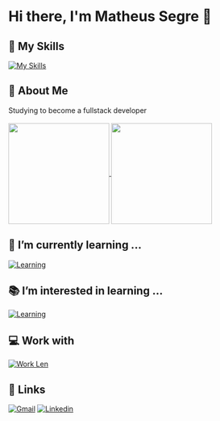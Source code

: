 # Hi there, I'm Matheus Segre 👋

## 🚀 My Skills
[![My Skills](https://skillicons.dev/icons?i=cs,html,css,js,git,github,figma)](https://skillicons.dev)

## 📝 About Me
Studying to become a fullstack developer<br/><br/>
<a href="https://github.com/matheussegre/github-readme-stats">
  <img height=200 align="center" src="https://github-readme-stats.vercel.app/api?username=matheussegre&show_icons=true&theme=radical" />
</a>
<a href="https://github.com/matheussegre/convoychat">
  <img height=200 align="center" src="https://github-readme-stats.vercel.app/api/top-langs?username=matheussegre&layout=compact&langs_count=8&card_width=320&theme=radical" />
</a>

## 🌱 I’m currently learning ...
[![Learning](https://skillicons.dev/icons?i=nodejs)](https://skillicons.dev)

## 📚 I’m interested in learning ...
[![Learning](https://skillicons.dev/icons?i=java,py,react,ts)](https://skillicons.dev)

## 💻 Work with
[![Work Len](https://skillicons.dev/icons?i=cs)](https://skillicons.dev)

## 🔗 Links
[![Gmail](https://img.shields.io/badge/Gmail-D14836?style=for-the-badge&logo=gmail&logoColor=white)](mailto:matheussegre.soares@gmail.com)
[![Linkedin](https://img.shields.io/badge/LinkedIn-0077B5?style=for-the-badge&logo=linkedin&logoColor=white)](https://www.linkedin.com/in/matheus-segre/)


